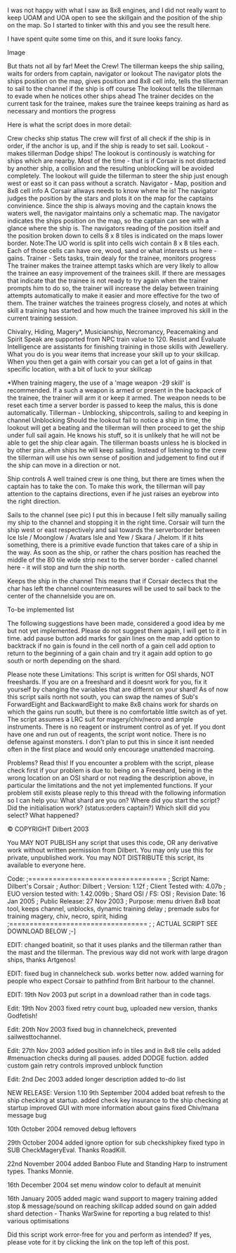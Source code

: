 I was not happy with what I saw as 8x8 engines, and I did not really want to keep UOAM and UOA open to see the skillgain and the position of the ship on the map. So I started to tinker with this and you see the result here.

I have spent quite some time on this, and it sure looks fancy.

Image

But thats not all by far! Meet the Crew!
The tillerman
keeps the ship sailing, waits for orders from captain, navigator or lookout
The navigator
plots the ships position on the map, gives position and 8x8 cell info,
tells the tillerman to sail to the channel if the ship is off course
The lookout
tells the tillerman to evade when he notices other ships ahead
The trainer
decides on the current task for the trainee, makes sure the trainee keeps training as hard as necessary and montiors the progress

Here is what the script does in more detail:

Crew checks ship status
The crew will first of all check if the ship is in order, if the anchor is up, and if the ship is ready to set sail.
Lookout - makes tillerman Dodge ships!
The lookout is continously is watching for ships which are nearby. Most of the time - that is if Corsair is not distracted by another ship, a collision and the resulting unblocking will be avoided completely. The lookout will guide the tillerman to steer the ship just enough west or east so it can pass without a scratch.
Navigator - Map, position and 8x8 cell info
A Corsair allways needs to know where he is! The navigator judges the position by the stars and plots it on the map for the captains convinience. Since the ship is always moving and the captain knows the waters well, the navigator maintains only a schematic map.
The navigator indicates the ships position on the map, so the captain can see with a glance where the ship is.
The navigators reading of the position itself and the position broken down to cells 8 x 8 tiles is indicated on the maps lower border.
Note:The UO world is split into cells wich contain 8 x 8 tiles each. Each of those cells can have ore, wood, sand or what interests us here - gains.
Trainer - Sets tasks, train dealy for the trainee, monitors progress
The trainer makes the trainee attempt tasks which are very likely to allow the trainee an easy improvement of the trainees skill.
If there are messages that indicate that the trainee is not ready to try again when the trainer prompts him to do so, the trainer will increase the delay between training attempts automatically to make it easier and more effective for the two of them.
The trainer watches the trainees progress closely, and notes at which skill a training has started and how much the trainee improved his skill in the current training session.

Chivalry, Hiding, Magery*, Musicianship, Necromancy, Peacemaking and Spirit Speak are supported from NPC train value to 120.
Resist and Evaluate Intelligence are assistants for finishing training in those skills with Jewellery. What you do is you wear items that increase your skill up to your skillcap. When you then get a gain with corsair you can get a lot of gains in that specific location, with a bit of luck to your skillcap

*When training magery, the use of a 'mage weapon -29 skill' is recommended. If a such a weapon is armed or present in the backpack of the trainee, the trainer will arm it or keep it armed. The weapon needs to be reset each time a server border is passed to keep the malus, this is done automatically.
Tillerman - Unblocking, shipcontrols, sailing to and keeping in channel
Unblocking
Should the lookout fail to notice a ship in time, the lookout will get a beating and the tillerman will then proceed to get the ship under full sail again. He knows his stuff, so it is unlikely that he will not be able to get the ship clear again. The tillerman boasts unless he is blocked in by other pira..ehm ships he will keep sailing.
Instead of listening to the crew the tillerman will use his own sense of position and judgement to find out if the ship can move in a direction or not.

Ship controls
A well trained crew is one thing, but there are times when the captain has to take the con. To make this work, the tillerman will pay attention to the captains directions, even if he just raises an eyebrow into the right direction.

Sails to the channel (see pic)
I put this in because I felt silly manually sailing my ship to the channel and stopping it in the right time.
Corsair will turn the ship west or east respectively and sail towards the serverborder between Ice Isle / Moonglow / Avatars Isle and Yew / Skara / Jhelom. If it hits something, there is a primitive evade function that takes care of a ship in the way.
As soon as the ship, or rather the chars position has reached the middle of the 80 tile wide strip next to the server border - called channel here - it will stop and turn the ship north.

Keeps the ship in the channel
This means that if Corsair dectecs that the char has left the channel countermeasures will be used to sail back to the center of the channelside you are on.

To-be implemented list

The following suggestions have been made, considered a good idea by me but not yet implemented. Please do not suggest them again, I will get to it in time.
add pause button
add marks for gain lines on the map
add option to backtrack if no gain is found in the cell north of a gain cell
add option to return to the beginning of a gain chain and try it again
add option to go south or north depending on the shard.

Please note these Limitations:
This script is written for OSI shards, NOT freeshards. If you are on a freeshard and it doesnt work for you, fix it yourself by changing the variables that are differnt on your shard!
As of now this script sails north not south, you can swap the names of Sub's ForwardEight and BackwardEight to make 8x8 chains work for shards on which the gains run south, but there is no comfortable little switch as of yet.
The script assumes a LRC suit for magery/chiv/necro and ample instruments. There is no reagent or instrument control as of yet. If you dont have one and run out of reagents, the script wont notice.
There is no defense against monsters. I don't plan to put this in since it isnt needed often in the first place and would only encourage unattended macroing.

Problems? Read this!
If you encounter a problem with the script, please check first if your problem is due to:
being on a Freeshard,
being in the wrong location on an OSI shard or
not reading the description above, in particular the limitations and the not yet implemented functions.
If your problem still exists please reply to this thread with the following information so I can help you:
What shard are you on?
Where did you start the script?
Did the initialisation work? (status:orders captain?)
Which skill did you select?
What happened?


© COPYRIGHT Dilbert 2003

You MAY NOT PUBLISH any script that uses this code, OR any derivative work without written permission from Dilbert.
You may only use this for private, unpublished work.
You may NOT DISTRIBUTE this script, its available to everyone here.

Code:
;==================================
; Script Name:   Dilbert's Corsair
; Author:  Dilbert
; Version: 1.12f
; Client Tested with: 4.07b
; EUO version tested with: 1.42.009b
; Shard OSI / FS: OSI
; Revision Date: 16 Jan 2005
; Public Release: 27 Nov 2003
; Purpose: menu driven 8x8 boat tool, keeps channel, unblocks, dynamic training delay
;                       premade subs for training magery, chiv, necro, spirit, hiding
;==================================
;
; ACTUAL SCRIPT SEE DOWNLOAD BELOW ;-]



EDIT:
changed boatinit, so that it uses planks and the tillerman rather than the mast and the tillerman.
The previous way did not work with large dragon ships, thanks Artgenos!

EDIT:
fixed bug in channelcheck sub. works better now.
added warning for people who expect Corsair to pathfind from
Brit harbour to the channel.

EDIT: 19th Nov 2003
put script in a download rather than in code tags.

Edit: 19th Nov 2003
fixed retry count bug, uploaded new version, thanks Godfetish!

Edit: 20th Nov 2003
fixed bug in channelcheck, prevented sailwesttochannel.

Edit: 27th Nov 2003
added position info in tiles and in 8x8 tile cells
added #menuaction checks during all pauses.
added DODGE fuction.
added custom gain retry controls
improved unblock function

Edit: 2nd Dec 2003
added longer description
added to-do list

NEW RELEASE: Version 1.10
9th September 2004
added boat refresh to the ship checking at startup.
added check key insurance to the ship checking at startup
improved GUI with more information about gains
fixed Chiv/mana message bug

10th October 2004
removed debug leftovers

29th October 2004
added ignore option for sub checkshipkey
fixed typo in SUB CheckMageryEval. Thanks RoadKill.

22nd November 2004
added Banboo Flute and Standing Harp to instrument types. Thanks Monnie.

16th December 2004
set menu window color to default at menuinit

16th January 2005
added magic wand support to magery training
added stop & message/sound on reaching skillcap
added sound on gain
added shard detection - Thanks WarSwine for reporting a bug related to this!
various optimisations


Did this script work error-free for you and perform as intended?
If yes, please vote for it by clicking the link on the top left of this post.